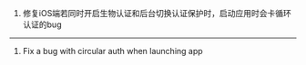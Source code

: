 1. 修复iOS端若同时开启生物认证和后台切换认证保护时，启动应用时会卡循环认证的bug
------------------------------------------------------------------------------------------

1. Fix a bug with circular auth when launching app
